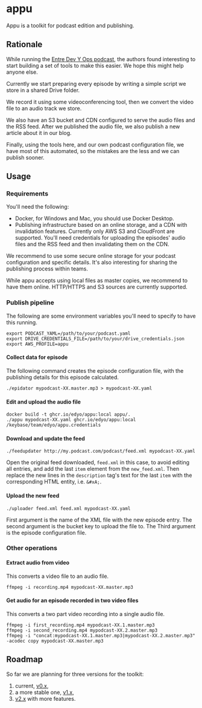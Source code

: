 # appu

Appu is a toolkit for podcast edition and publishing.

## Rationale

While running the [Entre Dev Y Ops podcast](https://www.entredevyops.es), the authors found interesting to start building a set of tools to make this easier. We hope this might help anyone else.

Currently we start preparing every episode by writing a simple script we store in a shared Drive folder.

We record it using some videoconferencing tool, then we convert the video file to an audio track we store.

We also have an S3 bucket and CDN configured to serve the audio files and the RSS feed. After we published the audio file, we also publish a new article about it in our blog.

Finally, using the tools here, and our own podcast configuration file, we have most of this automated, so the mistakes are the less and we can publish sooner.

## Usage

### Requirements

You'll need the following:
- Docker, for Windows and Mac, you should use Docker Desktop.
- Publishing infrastructure based on an online storage, and a CDN with invalidation features.
  Currently only AWS S3 and CloudFront are supported.
  You'll need credentials for uploading the episodes' audio files and the RSS feed and then invalidating them on the CDN.

We recommend to use some secure online storage for your podcast configuration and specific details.
It's also interesting for sharing the publishing process within teams.

While appu accepts using local files as master copies, we recommend to have them online.
HTTP/HTTPS and S3 sources are currently supported.

### Publish pipeline

The following are some environment variables you'll need to specify to have this running.

```
export PODCAST_YAML=/path/to/your/podcast.yaml
export DRIVE_CREDENTIALS_FILE=/path/to/your/drive_credentials.json
export AWS_PROFILE=appu
```

#### Collect data for episode

The following command creates the episode configuration file, with the publishing details for this episode calculated.

```
./epidator mypodcast-XX.master.mp3 > mypodcast-XX.yaml
```

#### Edit and upload the audio file

```
docker build -t ghcr.io/edyo/appu:local appu/.
./appu mypodcast-XX.yaml ghcr.io/edyo/appu:local /keybase/team/edyo/appu.credentials
```

#### Download and update the feed

```
./feedupdater http://my.podcast.com/podcast/feed.xml mypodcast-XX.yaml
```

Open the original feed downloaded, `feed.xml` in this case, to avoid editing all entries, and add the last `item` element from the `new_feed.xml`.
Then replace the new lines in the `description` tag's text for the last `item` with the corresponding HTML entity, i.e. `&#xA;`.

#### Upload the new feed

```
./uploader feed.xml feed.xml mypodcast-XX.yaml
```

First argument is the name of the XML file with the new episode entry. The second argument is the bucket key to upload the file to. The Third argument is the episode configuration file.

### Other operations

#### Extract audio from video

This converts a video file to an audio file.

```
ffmpeg -i recording.mp4 mypodcast-XX.master.mp3
```

#### Get audio for an episode recorded in two video files

This converts a two part video recording into a single audio file.

```
ffmpeg -i first_recording.mp4 mypodcast-XX.1.master.mp3
ffmpeg -i second_recording.mp4 mypodcast-XX.2.master.mp3 
ffmpeg -i "concat:mypodcast-XX.1.master.mp3|mypodcast-XX.2.master.mp3" -acodec copy mypodcast-XX.master.mp3
```

## Roadmap

So far we are planning for three versions for the toolkit: 
1. current, [v0.x](https://github.com/EDyO/appu/milestone/1),
1. a more stable one, [v1.x](https://github.com/EDyO/appu/milestone/2),
1. [v2.x](https://github.com/EDyO/appu/milestone/3) with more features.
